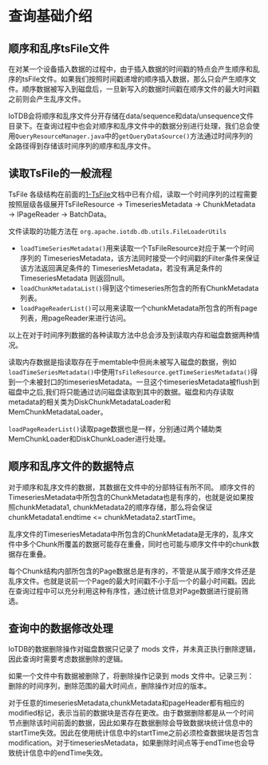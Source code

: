 <!--

    Licensed to the Apache Software Foundation (ASF) under one
    or more contributor license agreements.  See the NOTICE file
    distributed with this work for additional information
    regarding copyright ownership.  The ASF licenses this file
    to you under the Apache License, Version 2.0 (the
    "License"); you may not use this file except in compliance
    with the License.  You may obtain a copy of the License at
    
        http://www.apache.org/licenses/LICENSE-2.0
    
    Unless required by applicable law or agreed to in writing,
    software distributed under the License is distributed on an
    "AS IS" BASIS, WITHOUT WARRANTIES OR CONDITIONS OF ANY
    KIND, either express or implied.  See the License for the
    specific language governing permissions and limitations
    under the License.

-->

# 查询基础介绍

## 顺序和乱序tsFile文件

在对某一个设备插入数据的过程中，由于插入数据的时间戳的特点会产生顺序和乱序的tsFile文件。如果我们按照时间戳递增的顺序插入数据，那么只会产生顺序文件。顺序数据被写入到磁盘后，一旦新写入的数据时间戳在顺序文件的最大时间戳之前则会产生乱序文件。

IoTDB会将顺序和乱序文件分开存储在data/sequence和data/unsequence文件目录下。在查询过程中也会对顺序和乱序文件中的数据分别进行处理，我们总会使用`QueryResourceManager.java`中的`getQueryDataSource()`方法通过时间序列的全路径得到存储该时间序列的顺序和乱序文件。


## 读取TsFile的一般流程

TsFile 各级结构在前面的[1-TsFile](/#/SystemDesign/progress/chap1/sec1)文档中已有介绍，读取一个时间序列的过程需要按照层级各级展开TsFileResource -> TimeseriesMetadata -> ChunkMetadata -> IPageReader -> BatchData。

文件读取的功能方法在
`org.apache.iotdb.db.utils.FileLoaderUtils`

* `loadTimeSeriesMetadata()`用来读取一个TsFileResource对应于某一个时间序列的 TimeseriesMetadata，该方法同时接受一个时间戳的Filter条件来保证该方法返回满足条件的 TimeseriesMetadata，若没有满足条件的 TimeseriesMetadata 则返回null。
* `loadChunkMetadataList()`得到这个timeseries所包含的所有ChunkMetadata列表。
* `loadPageReaderList()`可以用来读取一个chunkMetadata所包含的所有page列表，用pageReader来进行访问。

以上在对于时间序列数据的各种读取方法中总会涉及到读取内存和磁盘数据两种情况。

读取内存数据是指读取存在于memtable中但尚未被写入磁盘的数据，例如`loadTimeSeriesMetadata()`中使用`TsFileResource.getTimeSeriesMetadata()`得到一个未被封口的timeseriesMetadata。一旦这个timeseriesMetadata被flush到磁盘中之后,我们将只能通过访问磁盘读取到其中的数据。磁盘和内存读取metadata的相关类为DiskChunkMetadataLoader和MemChunkMetadataLoader。

`loadPageReaderList()`读取page数据也是一样，分别通过两个辅助类MemChunkLoader和DiskChunkLoader进行处理。



## 顺序和乱序文件的数据特点

对于顺序和乱序文件的数据，其数据在文件中的分部特征有所不同。
顺序文件的TimeseriesMetadata中所包含的ChunkMetadata也是有序的，也就是说如果按照chunkMetadata1, chunkMetadata2的顺序存储，那么将会保证chunkMetadata1.endtime <= chunkMetadata2.startTime。

乱序文件的TimeseriesMetadata中所包含的ChunkMetadata是无序的，乱序文件中多个Chunk所覆盖的数据可能存在重叠，同时也可能与顺序文件中的chunk数据存在重叠。

每个Chunk结构内部所包含的Page数据总是有序的，不管是从属于顺序文件还是乱序文件。也就是说前一个Page的最大时间戳不小于后一个的最小时间戳。因此在查询过程中可以充分利用这种有序性，通过统计信息对Page数据进行提前筛选。



## 查询中的数据修改处理

IoTDB的数据删除操作对磁盘数据只记录了 mods 文件，并未真正执行删除逻辑，因此查询时需要考虑数据删除的逻辑。

如果一个文件中有数据被删除了，将删除操作记录到 mods 文件中。记录三列：删除的时间序列，删除范围的最大时间点，删除操作对应的版本。


对于任意的timeseriesMetadata,chunkMetadata和pageHeader都有相应的modified标记，表示当前的数据块是否存在更改。由于数据删除都是从一个时间节点删除该时间前面的数据，因此如果存在数据删除会导致数据块统计信息中的startTime失效。因此在使用统计信息中的startTime之前必须检查数据块是否包含modification。对于timeseriesMetadata，如果删除时间点等于endTime也会导致统计信息中的endTime失效。

